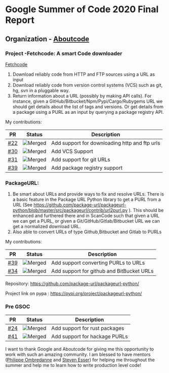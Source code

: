 # Google Summer of Code 2020 Final Report
## Organization - [Aboutcode](https://www.aboutcode.org/)
### Project -Fetchcode: A smart Code downloader
[Fetchcode](https://github.com/nexB/fetchcode)
1) Download reliably code from HTTP and FTP sources using a URL as input
2) Download reliably code from version control systems (VCS) such as git, hg, svn in a pluggable way.
3) Return information about a URL (possibly by making API calls). For instance, given a GitHub/Bitbucket/Npm/Pypi/Cargo/Rubygems URL we should get details about the list of tags and versions. Or get details from a package using a PURL as an input by querying a package registry API.

My contributions: 

| PR       | Status             | Description          |
|-----------------------|-------------------|---------------------|
| [#22](https://github.com/nexB/fetchcode/pull/22) | ![Merged](https://i.imgur.com/YnDnRzm.jpg) | Add support for downloading http and ftp urls |
| [#30](https://github.com/nexB/fetchcode/pull/30) | ![Merged](https://i.imgur.com/YnDnRzm.jpg) | Add VCS Support |
| [#31](https://github.com/nexB/fetchcode/pull/31) | ![Merged](https://i.imgur.com/YnDnRzm.jpg) | Add support for git URLs |
| [#39](https://github.com/nexB/fetchcode/pull/39) | ![Merged](https://i.imgur.com/YnDnRzm.jpg) | Add package registry support |

### PackageURL:

1) Be smart about URLs and provide ways to fix and resolve URLs. There is a basic feature in the Package URL Python library to get a PURL from a URL (See https://github.com/package-url/packageurl-python/blob/master/src/packageurl/contrib/url2purl.py ). This should be enhanced and furthered there and in ScanCode such that given a URL we can get a PURL, or given a Git/GitHub/Gitlab/Bitbucket URL we can get a normalized download URL.
2) Also able to convert URLs of type Github,Bitbucket and Gitlab to PURLs

My contributions: 

| PR       | Status             | Description          |
|-----------------------|-------------------|---------------------|
| [#39](https://github.com/package-url/packageurl-python/pull/39) | ![Merged](https://i.imgur.com/YnDnRzm.jpg) | Add support converting PURLs to URLs |
| [#34](https://github.com/package-url/packageurl-python/pull/34) | ![Merged](https://i.imgur.com/YnDnRzm.jpg) | Add support for github and BitBucket URLs  |

Repository: https://github.com/package-url/packageurl-python/

Project link on pypa : https://pypi.org/project/packageurl-python/

### Pre GSOC

| PR       | Status             | Description          |
|-----------------------|-------------------|---------------------|
| [#24](https://github.com/package-url/packageurl-python/pull/24) | ![Merged](https://i.imgur.com/YnDnRzm.jpg) | Add support for rust packages |
| [#41](https://github.com/package-url/packageurl-python/pull/41) | ![Merged](https://i.imgur.com/YnDnRzm.jpg) | Add support for hackage PURLs  |


I want to thank Google and Aboutcode for giving me this opportunity to work with such an amazing community. I am blessed to have mentors ([Philippe Ombredanne](https://github.com/pombredanne) and [Steven Esser](https://github.com/majurg)) for helping me throughout the summer and help me to learn how to write production level code!
